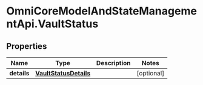 # OmniCoreModelAndStateManagementApi.VaultStatus

## Properties

Name | Type | Description | Notes
------------ | ------------- | ------------- | -------------
**details** | [**VaultStatusDetails**](VaultStatusDetails.md) |  | [optional] 


